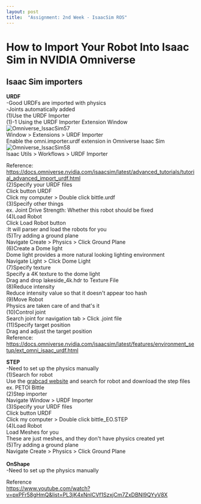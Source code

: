 ```yaml
---
layout: post
title:  "Assignment: 2nd Week - IsaacSim ROS"
---
```


# How to Import Your Robot Into Isaac Sim in NVIDIA Omniverse
## Isaac Sim importers <br/>
**URDF** <br/>
-Good URDFs are imported with physics <br/>
-Joints automatically added <br/>
(1)Use the URDF Importer <br/>
(1)-1 Using the URDF Importer Extension Window <br/>
![Omniverse_IssacSim57](https://github.com/growingpenguin/growingpenguin.github.io/assets/110277903/83b520a6-e557-46e8-92fb-086f078a7c51) <br/>
Window > Extensions > URDF Importer <br/>
Enable the omni.importer.urdf extension in Omniverse Isaac Sim <br/>
![Omniverse_IssacSim58](https://github.com/growingpenguin/growingpenguin.github.io/assets/110277903/2c417689-4c2c-42dd-a0d7-0b9d53025e46) <br/>
Isaac Utils > Workflows > URDF Importer <br/>

Reference: https://docs.omniverse.nvidia.com/isaacsim/latest/advanced_tutorials/tutorial_advanced_import_urdf.html <br/>
(2)Specify your URDF files <br/>
Click button URDF <br/>
Click my computer > Double click bittle.urdf <br/>
(3)Specify other things <br/>
ex. Joint Drive Strength: Whether this robot should be fixed  <br/>
(4)Load Robot <br/>
Click Load Robot button <br/>
:It will parser and load the robots for you <br/>
(5)Try adding a ground plane <br/>
Navigate Create > Physics > Click Ground Plane <br/>
(6)Create a Dome light <br/>
Dome light provides a more natural looking lighting environment <br/>
Navigate Light > Click Dome Light <br/>
(7)Specify texture <br/>
Specify a 4K texture to the dome light  <br/>
Drag and drop lakeside_4k.hdr to Texture File <br/>
(8)Reduce intensity <br/>
Reduce intensity value so that it doesn't appear too hash  <br/>
(9)Move Robot <br/>
Physics are taken care of and that's it <br/>
(10)Control joint <br/>
Search joint for navigation tab > Click .joint file <br/>
(11)Specify target position <br/>
Drag and adjust the target position <br/>
Reference: https://docs.omniverse.nvidia.com/isaacsim/latest/features/environment_setup/ext_omni_isaac_urdf.html <br/>

**STEP** <br/>
-Need to set up the physics manually <br/>
(1)Search for robot <br/>
Use the [grabcad website](https://grabcad.com/library) and search for robot and download the step files <br/>
ex. PETOI Bittle <br/>
(2)Step importer <br/>
Navigate Window > URDF Importer <br/>
(3)Specify your URDF files <br/>
Click button URDF <br/>
Click my computer > Double click bittle_EO.STEP <br/>
(4)Load Robot <br/>
Load Meshes for you <br/>
These are just meshes, and they don't have physics created yet <br/>
(5)Try adding a ground plane <br/>
Navigate Create > Physics > Click Ground Plane <br/>
<br/>
**OnShape** <br/>
-Need to set up the physics manually <br/>


Reference <br/>
https://www.youtube.com/watch?v=pxPFr58gHmQ&list=PL3jK4xNnlCVf1SzxjCm7ZxDBNl9QYyV8X <br/>
